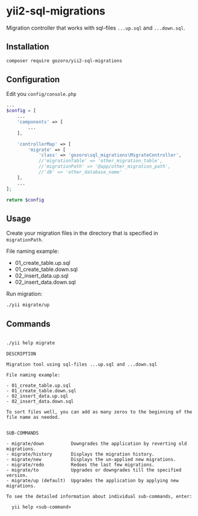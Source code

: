 # yii2-sql-migrations
Migration controller that works with sql-files `...up.sql` and `...down.sql`.


## Installation

```bash
composer require gozoro/yii2-sql-migrations
```

## Configuration

Edit you `config/console.php`

```php
...
$config = [
	...
	'components' => [
		...
	],

	'controllerMap' => [
		'migrate' => [
			'class' => 'gozoro\sql_migrations\MigrateController',
			//'migrationTable' => 'other_migration_table',
			//'migrationPath' => '@app/other_migration_path',
			//'db' => 'other_database_name'
	],
	...
];

return $config

```

## Usage

Сreate your migration files in the directory that is specified in `migrationPath`.

File naming example:

- 01_create_table.up.sql
- 01_create_table.down.sql
- 02_insert_data.up.sql
- 02_insert_data.down.sql

Run migration:

```bash
./yii migrate/up
```


## Commands

```bash

./yii help migrate
```
```
DESCRIPTION

Migration tool using sql-files ...up.sql and ...down.sql

File naming example:

- 01_create_table.up.sql
- 01_create_table.down.sql
- 02_insert_data.up.sql
- 02_insert_data.down.sql

To sort files well, you can add as many zeros to the beginning of the file name as needed.


SUB-COMMANDS

- migrate/down          Downgrades the application by reverting old migrations.
- migrate/history       Displays the migration history.
- migrate/new           Displays the un-applied new migrations.
- migrate/redo          Redoes the last few migrations.
- migrate/to            Upgrades or downgrades till the specified version.
- migrate/up (default)  Upgrades the application by applying new migrations.

To see the detailed information about individual sub-commands, enter:

  yii help <sub-command>
```


